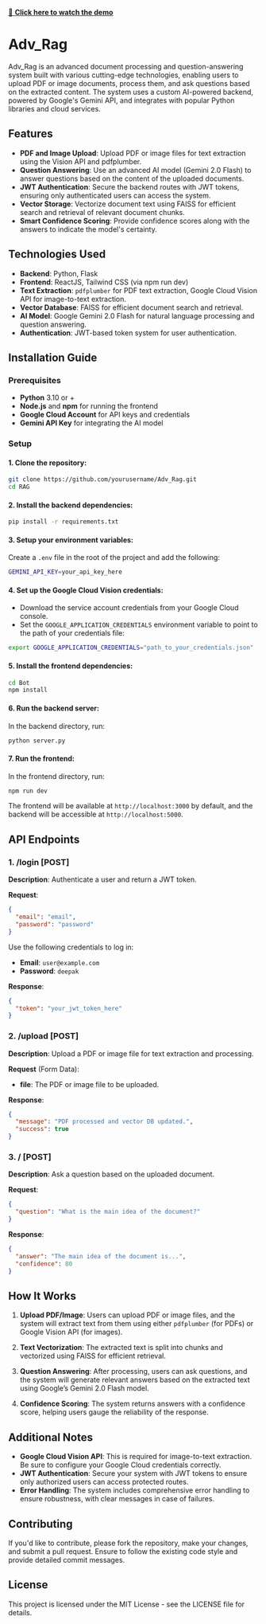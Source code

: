 [🎥 **Click here to watch the demo**](https://drive.google.com/file/d/1oOwJCeKk5FWWG3bFXaztnMBPR4a3Hn-m/view?usp=sharing)
# **Adv_Rag**

Adv_Rag is an advanced document processing and question-answering system built with various cutting-edge technologies, enabling users to upload PDF or image documents, process them, and ask questions based on the extracted content. The system uses a custom AI-powered backend, powered by Google's Gemini API, and integrates with popular Python libraries and cloud services.

## **Features**
- **PDF and Image Upload**: Upload PDF or image files for text extraction using the Vision API and pdfplumber.
- **Question Answering**: Use an advanced AI model (Gemini 2.0 Flash) to answer questions based on the content of the uploaded documents.
- **JWT Authentication**: Secure the backend routes with JWT tokens, ensuring only authenticated users can access the system.
- **Vector Storage**: Vectorize document text using FAISS for efficient search and retrieval of relevant document chunks.
- **Smart Confidence Scoring**: Provide confidence scores along with the answers to indicate the model's certainty.

## **Technologies Used**
- **Backend**: Python, Flask
- **Frontend**: ReactJS, Tailwind CSS (via npm run dev)
- **Text Extraction**: `pdfplumber` for PDF text extraction, Google Cloud Vision API for image-to-text extraction.
- **Vector Database**: FAISS for efficient document search and retrieval.
- **AI Model**: Google Gemini 2.0 Flash for natural language processing and question answering.
- **Authentication**: JWT-based token system for user authentication.

## **Installation Guide**

### **Prerequisites**
- **Python** 3.10 or +
- **Node.js** and **npm** for running the frontend
- **Google Cloud Account** for API keys and credentials
- **Gemini API Key** for integrating the AI model

### **Setup**

#### 1. Clone the repository:
```bash
git clone https://github.com/yourusername/Adv_Rag.git
cd RAG
```

#### 2. Install the backend dependencies:
```bash
pip install -r requirements.txt
```

#### 3. Setup your environment variables:
Create a `.env` file in the root of the project and add the following:
```bash
GEMINI_API_KEY=your_api_key_here
```

#### 4. Set up the Google Cloud Vision credentials:
- Download the service account credentials from your Google Cloud console.
- Set the `GOOGLE_APPLICATION_CREDENTIALS` environment variable to point to the path of your credentials file:
```bash
export GOOGLE_APPLICATION_CREDENTIALS="path_to_your_credentials.json"
```

#### 5. Install the frontend dependencies:
```bash
cd Bot
npm install
```

#### 6. Run the backend server:
In the backend directory, run:
```bash
python server.py
```

#### 7. Run the frontend:
In the frontend directory, run:
```bash
npm run dev
```

The frontend will be available at `http://localhost:3000` by default, and the backend will be accessible at `http://localhost:5000`.

## **API Endpoints**

### **1. /login [POST]**
**Description**: Authenticate a user and return a JWT token.

**Request**:
```json
{
  "email": "email",
  "password": "password"
}
```

Use the following credentials to log in:

- **Email**: `user@example.com`  
- **Password**: `deepak`

**Response**:
```json
{
  "token": "your_jwt_token_here"
}
```

### **2. /upload [POST]**
**Description**: Upload a PDF or image file for text extraction and processing.

**Request** (Form Data):
- **file**: The PDF or image file to be uploaded.

**Response**:
```json
{
  "message": "PDF processed and vector DB updated.",
  "success": true
}
```

### **3. / [POST]**
**Description**: Ask a question based on the uploaded document.

**Request**:
```json
{
  "question": "What is the main idea of the document?"
}
```

**Response**:
```json
{
  "answer": "The main idea of the document is...",
  "confidence": 80
}
```

## **How It Works**
1. **Upload PDF/Image**: Users can upload PDF or image files, and the system will extract text from them using either `pdfplumber` (for PDFs) or Google Vision API (for images).
   
2. **Text Vectorization**: The extracted text is split into chunks and vectorized using FAISS for efficient retrieval.

3. **Question Answering**: After processing, users can ask questions, and the system will generate relevant answers based on the extracted text using Google’s Gemini 2.0 Flash model.

4. **Confidence Scoring**: The system returns answers with a confidence score, helping users gauge the reliability of the response.

## **Additional Notes**
- **Google Cloud Vision API**: This is required for image-to-text extraction. Be sure to configure your Google Cloud credentials correctly.
- **JWT Authentication**: Secure your system with JWT tokens to ensure only authorized users can access protected routes.
- **Error Handling**: The system includes comprehensive error handling to ensure robustness, with clear messages in case of failures.

## **Contributing**
If you'd like to contribute, please fork the repository, make your changes, and submit a pull request. Ensure to follow the existing code style and provide detailed commit messages.

## **License**
This project is licensed under the MIT License - see the LICENSE file for details.
